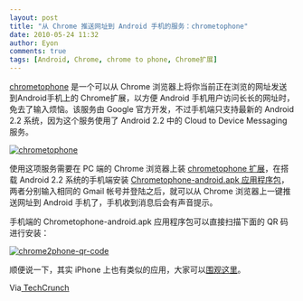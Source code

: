 ```yaml
---
layout: post
title: "从 Chrome 推送网址到 Android 手机的服务：chrometophone"
date: 2010-05-24 11:32
author: Eyon
comments: true
tags: [Android, Chrome, chrome to phone, Chrome扩展]
---
```

[chrometophone](http://code.google.com/p/chrometophone/) 是一个可以从 Chrome 浏览器上将你当前正在浏览的网址发送到Android手机上的 Chrome扩展，以方便 Android 手机用户访问长长的网址时，免去了输入烦恼。该服务由 Google 官方开发，不过手机端只支持最新的 Android 2.2 系统，因为这个服务使用了 Android 2.2 中的 Cloud to Device Messaging 服务。

<a href="http://img.chromi.org/2010/05/chrometophone.jpg">![](http://img.chromi.org/2010/05/chrometophone.jpg "chrometophone")</a>

使用这项服务需要在 PC 端的 Chrome 浏览器上装 [chrometophone 扩展](http://code.google.com/p/chrometophone/downloads/list)，在搭载 Android 2.2 系统的手机端安装 [Chrometophone-android.apk 应用程序包](http://chrometophone.googlecode.com/files/chrometophone-android.apk)，两者分别输入相同的 Gmail 帐号并登陆之后，就可以从 Chrome 浏览器上一键推送网址到 Android 手机了，手机收到消息后会有声音提示。

手机端的 Chrometophone-android.apk 应用程序包可以直接扫描下面的 QR 码进行安装：

<a href="http://img.chromi.org/2010/05/chrome2phone-qr-code.png">![](http://img.chromi.org/2010/05/chrome2phone-qr-code.png "chrome2phone-qr-code")</a>

顺便说一下，其实 iPhone 上也有类似的应用，大家可以[围观这里](http://pastefire.com/)。

Via[ TechCrunch](http://techcrunch.com/2010/05/23/chrome-to-android-push/)




